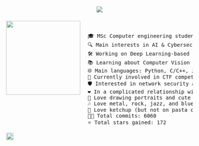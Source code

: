 <br clear="both">

<div align="center">
  <img src="https://github.com/user-attachments/assets/44630d1e-9d37-4bc2-9b90-57260d69f3c6"  />
</div>

###

<img align="left" height="200" src="https://github.com/user-attachments/assets/441be72a-9c27-4997-ab74-3d14ab6e88ef" style="margin-right: 20px;" />

&nbsp;&nbsp;&nbsp;&nbsp;&nbsp;&nbsp;&nbsp;&nbsp;&nbsp;&nbsp;

<pre>
🎓 MSc Computer engineering student @Unibo  
🔍 Main interests in AI & Cybersec  
🛠 Working on Deep Learning-based cybersecurity solutions  
📚 Learning about Computer Vision and Machine Learning stuff  
🌐 Main languages: Python, C/C++, Java  
🚩 Currently involved in CTF competitions and sysadmin tasks  
🛡️ Interested in network security and web security  
❤️ In a complicated relationship with Suricata IDS  
🎨 Love drawing portraits and cute stuff, cycling, going to concerts  
🎶 Love metal, rock, jazz, and blues  
🍅 Love ketchup (but not on pasta or pizza)  
👨‍💻 Total commits: 6060  
⭐ Total stars gained: 172  
</pre>

<img height="20" src="https://user-images.githubusercontent.com/74038190/212284158-e840e285-664b-44d7-b79b-e264b5e54825.gif" />


